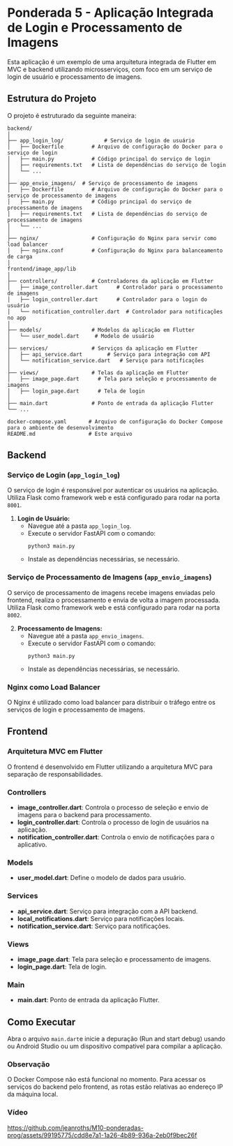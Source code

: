 
# Ponderada 5 - Aplicação Integrada de Login e Processamento de Imagens

Esta aplicação é um exemplo de uma arquitetura integrada de Flutter em MVC e backend utilizando microsserviços, com foco em um serviço de login de usuário e processamento de imagens.

## Estrutura do Projeto

O projeto é estruturado da seguinte maneira:

```
backend/
│
├── app_login_log/             # Serviço de login de usuário
│   ├── Dockerfile         # Arquivo de configuração do Docker para o serviço de login
│   ├── main.py            # Código principal do serviço de login
│   ├── requirements.txt   # Lista de dependências do serviço de login
│   └── ...
│
├── app_envio_imagens/  # Serviço de processamento de imagens
│   ├── Dockerfile         # Arquivo de configuração do Docker para o serviço de processamento de imagens
│   ├── main.py            # Código principal do serviço de processamento de imagens
│   ├── requirements.txt   # Lista de dependências do serviço de processamento de imagens
│   └── ...
│
├── nginx/                 # Configuração do Nginx para servir como load balancer
│   ├── nginx.conf         # Configuração do Nginx para balanceamento de carga
│
frontend/image_app/lib
│
├── controllers/           # Controladores da aplicação em Flutter
│   ├── image_controller.dart      # Controlador para o processamento de imagens
│   ├── login_controller.dart      # Controlador para o login do usuário
│   └── notification_controller.dart  # Controlador para notificações no app
│
├── models/                # Modelos da aplicação em Flutter
│   └── user_model.dart     # Modelo de usuário
│
├── services/              # Serviços da aplicação em Flutter
│   ├── api_service.dart        # Serviço para integração com API
│   └── notification_service.dart   # Serviço para notificações
│
├── views/                 # Telas da aplicação em Flutter
│   ├── image_page.dart      # Tela para seleção e processamento de imagens
│   ├── login_page.dart      # Tela de login
│
├── main.dart              # Ponto de entrada da aplicação Flutter
└── ...

docker-compose.yaml       # Arquivo de configuração do Docker Compose para o ambiente de desenvolvimento
README.md                 # Este arquivo
```

## Backend

### Serviço de Login (`app_login_log`)

O serviço de login é responsável por autenticar os usuários na aplicação. Utiliza Flask como framework web e está configurado para rodar na porta `8001`.

1. **Login de Usuário:**
   - Navegue até a pasta `app_login_log`.
   - Execute o servidor FastAPI com o comando:
     ```
     python3 main.py
     ```
   - Instale as dependências necessárias, se necessário.

### Serviço de Processamento de Imagens (`app_envio_imagens`)

O serviço de processamento de imagens recebe imagens enviadas pelo frontend, realiza o processamento e envia de volta a imagem processada. Utiliza Flask como framework web e está configurado para rodar na porta `8002`.

2. **Processamento de Imagens:**
   - Navegue até a pasta `app_envio_imagens`.
   - Execute o servidor FastAPI com o comando:
     ```
     python3 main.py
     ```
   - Instale as dependências necessárias, se necessário.

### Nginx como Load Balancer

O Nginx é utilizado como load balancer para distribuir o tráfego entre os serviços de login e processamento de imagens.

## Frontend

### Arquitetura MVC em Flutter

O frontend é desenvolvido em Flutter utilizando a arquitetura MVC para separação de responsabilidades.

### Controllers

- **image_controller.dart**: Controla o processo de seleção e envio de imagens para o backend para processamento.
- **login_controller.dart**: Controla o processo de login de usuários na aplicação.
- **notification_controller.dart**: Controla o envio de notificações para o aplicativo.

### Models

- **user_model.dart**: Define o modelo de dados para usuário.

### Services

- **api_service.dart**: Serviço para integração com a API backend.
- **local_notifications.dart**: Serviço para notificações locais.
- **notification_service.dart**: Serviço para notificações.

### Views

- **image_page.dart**: Tela para seleção e processamento de imagens.
- **login_page.dart**: Tela de login.

### Main

- **main.dart**: Ponto de entrada da aplicação Flutter.

## Como Executar

Abra o arquivo `main.dart`e inicie a depuração (Run and start debug) usando ou Android Studio ou um dispositivo compativel para compilar a aplicação.

### Observação

O Docker Compose não está funcional no momento. Para acessar os serviços do backend pelo frontend, as rotas estão relativas ao endereço IP da máquina local.

### Vídeo

https://github.com/jeanroths/M10-ponderadas-prog/assets/99195775/cdd8e7a1-1a26-4b89-936a-2eb0f9bec26f





